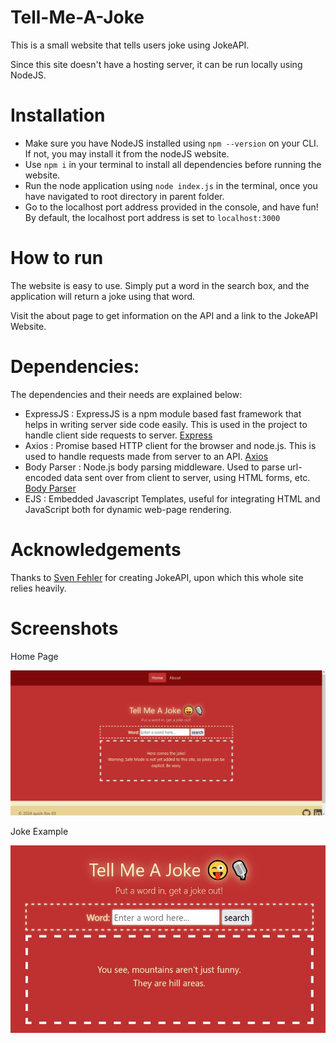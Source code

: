 # Tell-Me-A-Joke
This is a small website that tells users joke using JokeAPI.

Since this site doesn't have a hosting server, it can be run locally using NodeJS. 
# Installation
* Make sure you have NodeJS installed using <code>npm --version</code> on your CLI. If not, you may install it from the nodeJS website.
* Use <code>npm i</code> in your terminal to install all dependencies before running the website. 
* Run the node application using <code>node index.js</code> in the terminal, once you have navigated to root directory in parent folder.
* Go to the localhost port address provided in the console, and have fun! By default, the localhost port address is set to <code>localhost:3000</code>
# How to run
The website is easy to use. Simply put a word in the search box, and the application will return a joke using that word.

Visit the about page to get information on the API and a link to the JokeAPI Website.

# Dependencies:

The dependencies and their needs are explained below:
* ExpressJS : ExpressJS is a npm module based fast framework that helps in writing server side code easily. This is used in the project to handle client side requests to server. [Express](https://www.npmjs.com/package/express)
* Axios : Promise based HTTP client for the browser and node.js. This is used to handle requests made from server to an API. [Axios](https://www.npmjs.com/package/axios)
* Body Parser : Node.js body parsing middleware. Used to parse url-encoded data sent over from client to server, using HTML forms, etc. [Body Parser](https://www.npmjs.com/package/body-parser)
* EJS : Embedded Javascript Templates, useful for integrating HTML and JavaScript both for dynamic web-page rendering.

# Acknowledgements
Thanks to [Sven Fehler](https://github.com/Sv443) for creating JokeAPI, upon which this whole site relies heavily.

# Screenshots

Home Page

![Screenshot](public/screenshots/screenshot-1.jpg)

Joke Example

![Screenshot](public/screenshots/screenshot-2.jpg)

